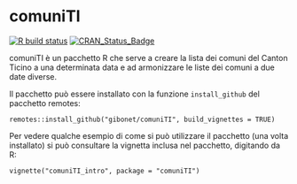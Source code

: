# comuniTI

[![R build status](https://github.com/gibonet/comuniTI/workflows/R-CMD-check/badge.svg)](https://github.com/gibonet/comuniTI/actions)
[![CRAN\_Status\_Badge](http://www.r-pkg.org/badges/version/comuniTI)](http://cran.r-project.org/package=comuniTI)

comuniTI è un pacchetto R che serve a creare la lista dei comuni del Canton Ticino a una determinata data e ad armonizzare le liste dei comuni a due date diverse.

Il pacchetto può essere installato con la funzione `install_github` del pacchetto remotes:

```
remotes::install_github("gibonet/comuniTI", build_vignettes = TRUE)
```


Per vedere qualche esempio di come si può utilizzare il pacchetto (una volta installato) si può consultare 
la vignetta inclusa nel pacchetto, digitando da R:

```
vignette("comuniTI_intro", package = "comuniTI")
```

